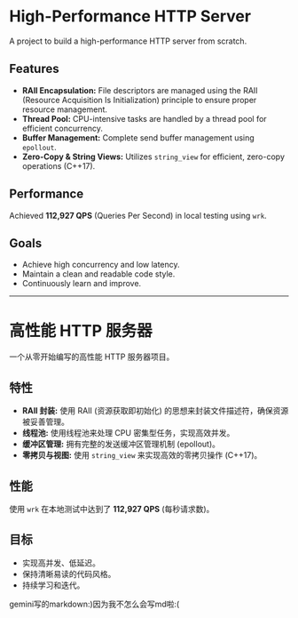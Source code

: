 # High-Performance HTTP Server

A project to build a high-performance HTTP server from scratch.

## Features

*   **RAII Encapsulation:** File descriptors are managed using the RAII (Resource Acquisition Is Initialization) principle to ensure proper resource management.
*   **Thread Pool:** CPU-intensive tasks are handled by a thread pool for efficient concurrency.
*   **Buffer Management:** Complete send buffer management using `epollout`.
*   **Zero-Copy & String Views:** Utilizes `string_view` for efficient, zero-copy operations (C++17).

## Performance

Achieved **112,927 QPS** (Queries Per Second) in local testing using `wrk`.

## Goals

*   Achieve high concurrency and low latency.
*   Maintain a clean and readable code style.
*   Continuously learn and improve.

---

# 高性能 HTTP 服务器

一个从零开始编写的高性能 HTTP 服务器项目。

## 特性

*   **RAII 封装:** 使用 RAII (资源获取即初始化) 的思想来封装文件描述符，确保资源被妥善管理。
*   **线程池:** 使用线程池来处理 CPU 密集型任务，实现高效并发。
*   **缓冲区管理:** 拥有完整的发送缓冲区管理机制 (epollout)。
*   **零拷贝与视图:** 使用 `string_view` 来实现高效的零拷贝操作 (C++17)。

## 性能

使用 `wrk` 在本地测试中达到了 **112,927 QPS** (每秒请求数)。

## 目标

*   实现高并发、低延迟。
*   保持清晰易读的代码风格。
*   持续学习和迭代。


gemini写的markdown:)因为我不怎么会写md啦:(